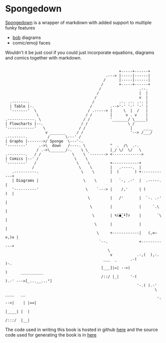 
# Spongedown

[Spongedown](https://github.com/ivanceras/spongedown) is a wrapper of markdown with
added support to multiple funky features

* [bob](https://github.com/ivanceras/svgbobrus/) diagrams
* comic/emoji faces

Wouldn't it be just cool if you could just incorporate
equations, diagrams and comics together with markdown.


```bob

                                                   +-----+------+
                                             .---> |-----|------|
                                            /      |-----|------|
                                           /       +-----+------+
                                          /                 .--.
                                         /                  |  |
                                        /                   v  |
  .-------.                            /           .-. .-. .-. |
  | Table |-.                         /        .-->'-' '-' '-' |
  '-------'  \                       / .-----> |     \  |  /   |
              \                     / /        |      v . v    |
.------------. \                   / /         '_______/ \_____|
| Flowcharts |--.                 / /                  \ /
'------------'   \               / /                    |     ____
                  v _______     / /                     '--> /___/
.--------.         /       \---' /
| Graphs |------->/ Sponge  \---'-.
'--------'     .->\  down   /----. \           ^  .  /\  .-.
              / .->\_______/-.    \ \          |_/ \/  \/   \
.--------.   / /              \    \ `-------> +------------->
| Comics |--' /                \    \
'--------'   /                  \    \         +------------+
            /                    \    \        |   .-----.  |
   .----------.                   \    \       |  (       ) +------------+
   | Diagrams |                    \    \      |   `-, .-'  |  .-----.   |
   '----------'                     \    `---> |    /,'     | (       )  |
                                     \         |   /'       |  `-. .-'   |
                                      \        |            |     `.\    |
                                       \       | ٩(̾●̮̮̃ ̾•̃̾)۶    |       `\   |
                                        \      |            |            |
                                         \     +------------|   (,⊙–⊙,)७ |
                                          `--.              +------------+
                                              \
                                               v           .-,(  ),-.
                                            ___  _      .-(          )-.
                                           [___]|=| -->(                )      __________
                                           /::/ |_|     '-(          ).-' --->[_...__...°]
                                                           '-.( ).-'
                                                                   \      ____   __
                                                                    '--->|    | |==|
                                                                         |____| |  |
                                                                         /:::/  |__|

```

The code used in writing this book is hosted in github [here](https://github.com/ivanceras/Books/tree/master/spongedown_book)
and the source code used for generating the book is in [here](https://github.com/ivanceras/aklat)

